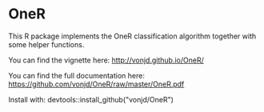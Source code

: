 # OneR
This R package implements the OneR classification algorithm together with some helper functions.

You can find the vignette here:
http://vonjd.github.io/OneR/

You can find the full documentation here:
https://github.com/vonjd/OneR/raw/master/OneR.pdf

Install with: devtools::install_github("vonjd/OneR")
